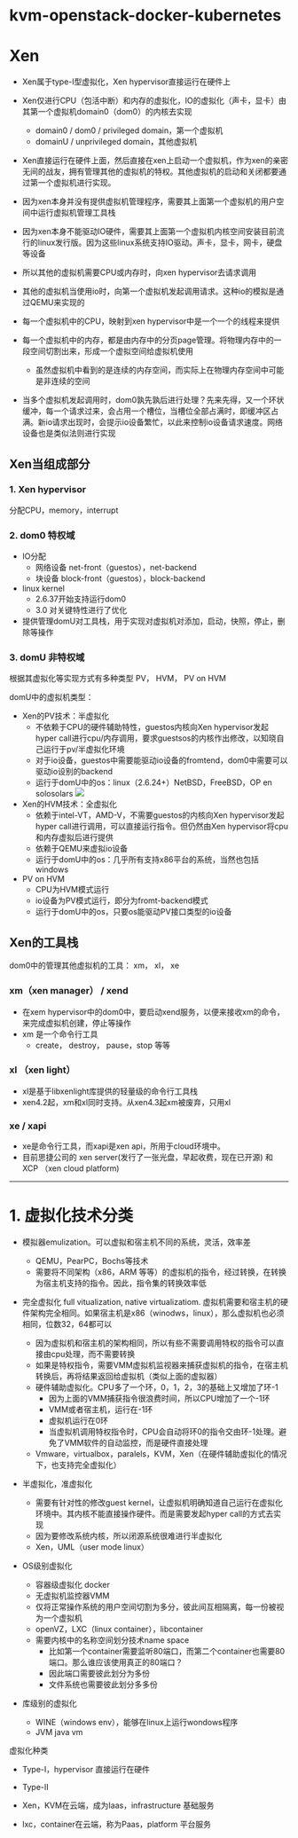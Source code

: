 # kvm-openstack-docker-kubernetes

# Xen
- Xen属于type-I型虚拟化，Xen hypervisor直接运行在硬件上
- Xen仅进行CPU（包活中断）和内存的虚拟化，IO的虚拟化（声卡，显卡）由其第一个虚拟机domain0（dom0）的内核去实现
  - domain0 / dom0 / privileged domain，第一个虚拟机
  - domainU / unprivileged domain，其他虚拟机
- Xen直接运行在硬件上面，然后直接在xen上启动一个虚拟机，作为xen的亲密无间的战友，拥有管理其他的虚拟机的特权。其他虚拟机的启动和关闭都要通过第一个虚拟机进行实现。
- 因为xen本身并没有提供虚拟机管理程序，需要其上面第一个虚拟机的用户空间中运行虚拟机管理工具栈
- 因为xen本身不能驱动IO硬件，需要其上面第一个虚拟机内核空间安装目前流行的linux发行版。因为这些linux系统支持IO驱动。声卡，显卡，网卡，硬盘等设备
- 所以其他的虚拟机需要CPU或内存时，向xen hypervisor去请求调用
- 其他的虚拟机当使用io时，向第一个虚拟机发起调用请求。这种io的模拟是通过QEMU来实现的

- 每一个虚拟机中的CPU，映射到xen hypervisor中是一个一个的线程来提供
- 每一个虚拟机中的内存，都是由内存中的分页page管理。将物理内存中的一段空间切割出来，形成一个虚拟空间给虚拟机使用
  - 虽然虚拟机中看到的是连续的内存空间，而实际上在物理内存空间中可能是非连续的空间

- 当多个虚拟机发起调用时，dom0孰先孰后进行处理？先来先得，又一个环状缓冲，每一个请求过来，会占用一个槽位，当槽位全部占满时，即缓冲区占满。新io请求出现时，会提示io设备繁忙，以此来控制io设备请求速度。网络设备也是类似法则进行实现


## Xen当组成部分
### 1. Xen hypervisor
分配CPU，memory，interrupt
### 2. dom0 特权域
- IO分配
  - 网络设备
    net-front（guestos），net-backend
  - 块设备
    block-front（guestos），block-backend
- linux kernel
  - 2.6.37开始支持运行dom0
  - 3.0 对关键特性进行了优化
- 提供管理domU对工具栈，用于实现对虚拟机对添加，启动，快照，停止，删除等操作
### 3. domU 非特权域
根据其虚拟化等实现方式有多种类型  PV，  HVM，   PV on HVM

domU中的虚拟机类型：
- Xen的PV技术：半虚拟化
  - 不依赖于CPU的硬件辅助特性，guestos内核向Xen hypervisor发起hyper call进行cpu/内存调用，要求guestsos的内核作出修改，以知晓自己运行于pv/半虚拟化环境
  - 对于io设备，guestos中需要能驱动io设备的fromtend，dom0中需要可以驱动io设别的backend
  - 运行于domU中的os：linux（2.6.24+）NetBSD，FreeBSD，OP en solosolars
    ![](https://i.loli.net/2019/04/06/5ca85a04348bc.png)
- Xen的HVM技术：全虚拟化
  - 依赖于intel-VT，AMD-V，不需要guestos的内核向Xen hypervisor发起hyper call进行调用，可以直接运行指令。但仍然由Xen hypervisor将cpu和内存虚拟后进行提供
  - 依赖于QEMU来虚拟io设备
  - 运行于domU中的os：几乎所有支持x86平台的系统，当然也包括windows
- PV on HVM
  - CPU为HVM模式运行
  - io设备为PV模式运行，即分为fromt-backend模式
  - 运行于domU中的os，只要os能驱动PV接口类型的io设备

## Xen的工具栈
dom0中的管理其他虚拟机的工具： xm， xl， xe
### xm（xen manager） / xend
- 在xem hypervisor中的dom0中，要启动xend服务，以便来接收xm的命令，来完成虚拟机创建，停止等操作
- xm 是一个命令行工具
  - create， destroy， pause，stop 等等
### xl （xen light）
- xl是基于libxenlight库提供的轻量级的命令行工具栈
- xen4.2起，xm和xl同时支持。从xen4.3起xm被废弃，只用xl
### xe / xapi
- xe是命令行工具，而xapi是xen api，所用于cloud环境中。
- 目前思捷公司的 xen server(发行了一张光盘，早起收费，现在已开源) 和 XCP （xen cloud platform)















-----


# 1. 虚拟化技术分类
- 模拟器emulization。可以虚拟和宿主机不同的系统，灵活，效率差
  - QEMU，PearPC，Bochs等技术
  - 需要将不同架构（x86，ARM 等等）的虚拟机的指令，经过转换，在转换为宿主机支持的指令。因此，指令集的转换效率低

- 完全虚拟化 full vitualization, native virtualizatiom. 虚拟机需要和宿主机的硬件架构完全相同。如果宿主机是x86（winodws，linux），那么虚拟机也必须相同，位数32，64都可以
  - 因为虚拟机和宿主机的架构相同，所以有些不需要调用特权的指令可以直接由cpu处理，而不需要转换
  - 如果是特权指令，需要VMM虚拟机监视器来捕获虚拟机的指令，在宿主机转换后，再将结果返回给虚拟机（类似上面的虚拟器）
  - 硬件辅助虚拟化。CPU多了一个环，0，1，2，3的基础上又增加了环-1
    - 因为上面的VMM捕获指令很浪费时间，所以CPU增加了一个-1环
    - VMM或者宿主机，运行在-1环
    - 虚拟机运行在0环
    - 当虚拟机调用特权指令时，CPU会自动将环0的指令交由环-1处理。避免了VMM软件的自动监控，而是硬件直接处理
  - Vmware，virtualbox，paralels，KVM，Xen（在硬件辅助虚拟化的情况下，也支持完全虚拟化）
- 半虚拟化，准虚拟化
  - 需要有针对性的修改guest kernel，让虚拟机明确知道自己运行在虚拟化环境中。其内核不能直接操作硬件。而是需要发起hyper call的方式去实现
  - 因为要修改系统内核，所以闭源系统很难进行半虚拟化
  - Xen，UML（user mode linux）
  
- OS级别虚拟化
  - 容器级虚拟化 docker
  - 无虚拟机监控器VMM
  - 仅将正常操作系统的用户空间切割为多分，彼此间互相隔离，每一份被视为一个虚拟机
  - openVZ，LXC（linux container），libcontainer
  - 需要内核中的名称空间划分技术name space
    - 比如第一个container需要监听80端口，而第二个container也需要80端口。那么谁应该使用真正的80端口？
    - 因此端口需要彼此划分为多份
    - 文件系统也需要彼此划分多多份
- 库级别的虚拟化
  - WINE（windows env），能够在linux上运行wondows程序
  - JVM java vm

虚拟化种类

- Type-I，hypervisor 直接运行在硬件
- Type-II
  
- Xen，KVM在云端，成为Iaas，infrastructure 基础服务
- lxc，container在云端，称为Paas，platform 平台服务









